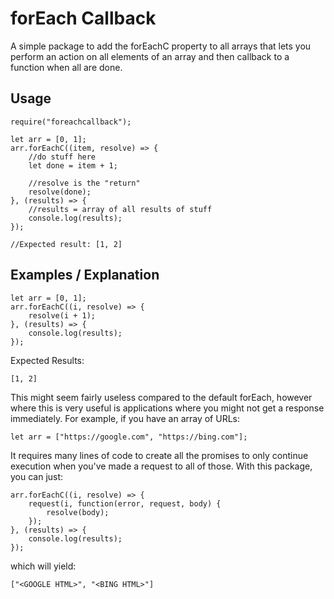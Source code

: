 # forEach Callback
A simple package to add the forEachC property to all arrays that lets you perform an action on all elements of an array and then callback to a function when all are done.
## Usage
    require("foreachcallback");
    
	let arr = [0, 1];
	arr.forEachC((item, resolve) => {
		//do stuff here
		let done = item + 1;

		//resolve is the "return"
		resolve(done);
	}, (results) => {
		//results = array of all results of stuff
		console.log(results);
	});

	//Expected result: [1, 2]

## Examples / Explanation
    let arr = [0, 1];
    arr.forEachC((i, resolve) => {
	    resolve(i + 1);
	}, (results) => {
	    console.log(results);
	});
Expected Results:

    [1, 2]
This might seem fairly useless compared to the default forEach, however where this is very useful is applications where you might not get a response immediately. For example, if you have an array of URLs:

`let arr = ["https://google.com", "https://bing.com"];`

It requires many lines of code to create all the promises to only continue execution when you've made a request to all of those. With this package, you can just:

    arr.forEachC((i, resolve) => {
	    request(i, function(error, request, body) {
			resolve(body);
		});
	}, (results) => {
	    console.log(results);
	});
which will yield:

`["<GOOGLE HTML>", "<BING HTML>"]`